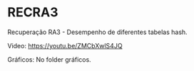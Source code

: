 # RECRA3

Recuperação RA3 -  Desempenho de diferentes tabelas hash.

Video: https://youtu.be/ZMCbXwlS4JQ 

Gráficos: No folder gráficos.

